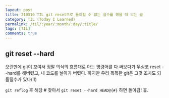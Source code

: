 ```yaml
---
layout: post
title: 210310 TIL git reset으로 돌이킬 수 없는 실수를 했을 때 보는 글
category: TIL (Today I Learned)
permalink: /til/:year/:month/:day/:title/
tags: [TIL]
comments: true
---
```


## git reset --hard 

오랜만에 git이 꼬여서 정말 의식의 흐름대로 아는 명령어를 다 써보다가 무심코 reset --hard를 해버렸고, 내 코드를 날아가 버렸다. 
하지만 우리 똑똑한 git은 그것 조차도 되돌릴수가 있다(!!)

`git reflog` 후 해당 # 찾아서
`git reset --hard HEAD@{#}` 하면 돌아감!  휴.